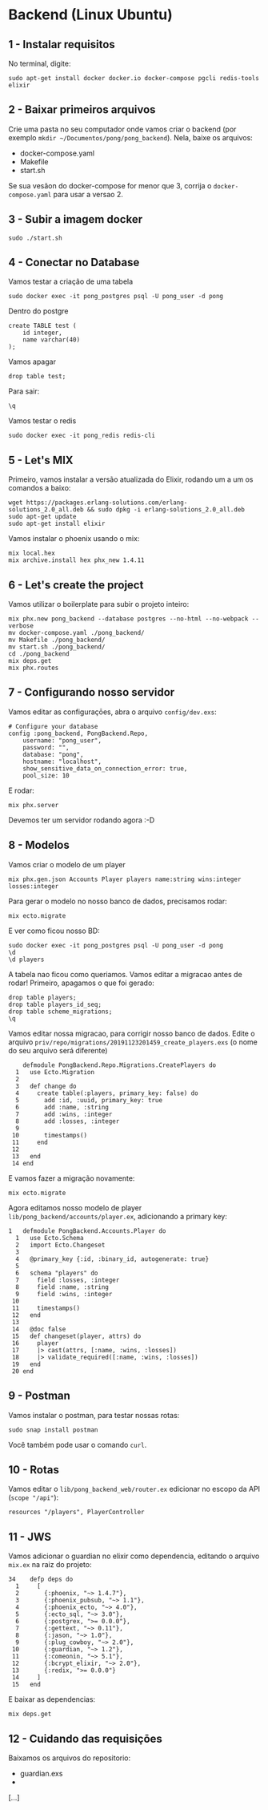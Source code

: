 # Backend (Linux Ubuntu)

## 1 - Instalar requisitos
No terminal, digite:
```
sudo apt-get install docker docker.io docker-compose pgcli redis-tools elixir
```

## 2 - Baixar primeiros arquivos
Crie uma pasta no seu computador onde vamos criar o backend (por exemplo `mkdir ~/Documentos/pong/pong_backend`). Nela, baixe os arquivos:
* docker-compose.yaml
* Makefile
* start.sh

Se sua vesãon do docker-compose for menor que 3, corrija o `docker-compose.yaml` para usar a versao 2.

## 3 - Subir a imagem docker
```
sudo ./start.sh
```

## 4 - Conectar no Database
Vamos testar a criação de uma tabela
```
sudo docker exec -it pong_postgres psql -U pong_user -d pong
```
Dentro do postgre
```
create TABLE test (
    id integer,
    name varchar(40)
);
```
Vamos apagar
```
drop table test;
```
Para sair:
```
\q
```
Vamos testar o redis
```
sudo docker exec -it pong_redis redis-cli
```

## 5 - Let's MIX
Primeiro, vamos instalar a versão atualizada do Elixir, rodando um a um os comandos a baixo:
```
wget https://packages.erlang-solutions.com/erlang-solutions_2.0_all.deb && sudo dpkg -i erlang-solutions_2.0_all.deb
sudo apt-get update
sudo apt-get install elixir
```
Vamos instalar o phoenix usando o mix:
```
mix local.hex
mix archive.install hex phx_new 1.4.11
```

## 6 - Let's create the project
Vamos utilizar o boilerplate para subir o projeto inteiro:
```
mix phx.new pong_backend --database postgres --no-html --no-webpack --verbose
mv docker-compose.yaml ./pong_backend/
mv Makefile ./pong_backend/
mv start.sh ./pong_backend/
cd ./pong_backend
mix deps.get
mix phx.routes
```

## 7 - Configurando nosso servidor
Vamos editar as configuraçōes, abra o arquivo `config/dev.exs`:
```
# Configure your database
config :pong_backend, PongBackend.Repo,
    username: "pong_user",
    password: "",
    database: "pong",
    hostname: "localhost",
    show_sensitive_data_on_connection_error: true,
    pool_size: 10
```
E rodar:
```
mix phx.server
```
Devemos ter um servidor rodando agora :-D

## 8 - Modelos
Vamos criar o modelo de um player
```
mix phx.gen.json Accounts Player players name:string wins:integer losses:integer
```
Para gerar o modelo no nosso banco de dados, precisamos rodar:
```
mix ecto.migrate
```

E ver como ficou nosso BD:
```
sudo docker exec -it pong_postgres psql -U pong_user -d pong
\d
\d players
```
A tabela nao ficou como queriamos. Vamos editar a migracao antes de rodar! Primeiro, apagamos o que foi gerado:
```
drop table players;
drop table players_id_seq;
drop table scheme_migrations;
\q
```

Vamos editar nossa migracao, para corrigir nosso banco de dados. Edite o arquivo `priv/repo/migrations/20191123201459_create_players.exs` (o nome do seu arquivo será diferente)
```
    defmodule PongBackend.Repo.Migrations.CreatePlayers do
  1   use Ecto.Migration
  2 
  3   def change do
  4     create table(:players, primary_key: false) do
  5       add :id, :uuid, primary_key: true
  6       add :name, :string
  7       add :wins, :integer
  8       add :losses, :integer
  9 
 10       timestamps()
 11     end
 12 
 13   end
 14 end

```

E vamos fazer a migração novamente:
```
mix ecto.migrate
```

Agora editamos nosso modelo de player `lib/pong_backend/accounts/player.ex`, adicionando a primary key:
```
1   defmodule PongBackend.Accounts.Player do
  1   use Ecto.Schema
  2   import Ecto.Changeset
  3 
  4   @primary_key {:id, :binary_id, autogenerate: true}
  5 
  6   schema "players" do
  7     field :losses, :integer
  8     field :name, :string
  9     field :wins, :integer
 10 
 11     timestamps()
 12   end
 13 
 14   @doc false
 15   def changeset(player, attrs) do
 16     player
 17     |> cast(attrs, [:name, :wins, :losses])
 18     |> validate_required([:name, :wins, :losses])
 19   end
 20 end
```

## 9 - Postman
Vamos instalar o postman, para testar nossas rotas:
```
sudo snap install postman
```
Você também pode usar o comando `curl`.

## 10 - Rotas
Vamos editar o `lib/pong_backend_web/router.ex` edicionar no escopo da API (`scope "/api"`):
```
resources "/players", PlayerController
```

## 11 - JWS
Vamos adicionar o guardian no elixir como dependencia, editando o arquivo `mix.ex` na raiz do projeto:
```
34    defp deps do
  1     [
  2       {:phoenix, "~> 1.4.7"},
  3       {:phoenix_pubsub, "~> 1.1"},
  4       {:phoenix_ecto, "~> 4.0"},
  5       {:ecto_sql, "~> 3.0"},
  6       {:postgrex, ">= 0.0.0"},
  7       {:gettext, "~> 0.11"},
  8       {:jason, "~> 1.0"},
  9       {:plug_cowboy, "~> 2.0"},
 10       {:guardian, "~> 1.2"},
 11       {:comeonin, "~> 5.1"},
 12       {:bcrypt_elixir, "~> 2.0"},
 13       {:redix, ">= 0.0.0"}
 14     ]
 15   end
```

E baixar as dependencias:
```
mix deps.get 
```

## 12 - Cuidando das requisiçōes
Baixamos os arquivos do repositorio:
* guardian.exs
* 
[...]
